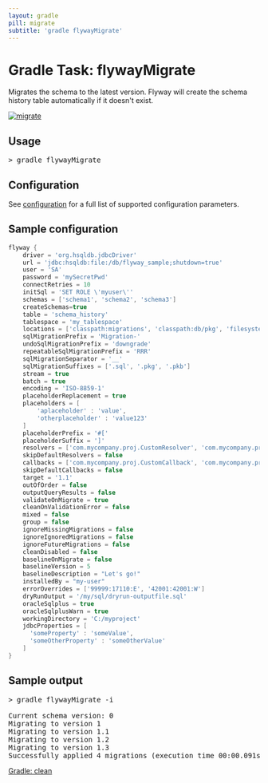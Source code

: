 ```yaml
---
layout: gradle
pill: migrate
subtitle: 'gradle flywayMigrate'
---
```

# Gradle Task: flywayMigrate

Migrates the schema to the latest version. Flyway will create the schema history table automatically if it doesn't
    exist.

<a href="/documentation/command/migrate"><img src="/assets/balsamiq/command-migrate.png" alt="migrate"></a>

## Usage
<pre class="console">&gt; gradle flywayMigrate</pre>

## Configuration
See [configuration](/documentation/configuration) for a full list of supported configuration parameters.

## Sample configuration

```groovy
flyway {
    driver = 'org.hsqldb.jdbcDriver'
    url = 'jdbc:hsqldb:file:/db/flyway_sample;shutdown=true'
    user = 'SA'
    password = 'mySecretPwd'
    connectRetries = 10
    initSql = 'SET ROLE \'myuser\''
    schemas = ['schema1', 'schema2', 'schema3']
    createSchemas=true
    table = 'schema_history'
    tablespace = 'my_tablespace'
    locations = ['classpath:migrations', 'classpath:db/pkg', 'filesystem:/sql-migrations', 's3:migrationsBucket', 'gcs:migrationsBucket']
    sqlMigrationPrefix = 'Migration-'
    undoSqlMigrationPrefix = 'downgrade'
    repeatableSqlMigrationPrefix = 'RRR'
    sqlMigrationSeparator = '__'
    sqlMigrationSuffixes = ['.sql', '.pkg', '.pkb']
    stream = true
    batch = true
    encoding = 'ISO-8859-1'
    placeholderReplacement = true
    placeholders = [
        'aplaceholder' : 'value',
        'otherplaceholder' : 'value123'
    ]
    placeholderPrefix = '#['
    placeholderSuffix = ']'
    resolvers = ['com.mycompany.proj.CustomResolver', 'com.mycompany.proj.AnotherResolver']
    skipDefaultResolvers = false
    callbacks = ['com.mycompany.proj.CustomCallback', 'com.mycompany.proj.AnotherCallback']
    skipDefaultCallbacks = false
    target = '1.1'
    outOfOrder = false
    outputQueryResults = false
    validateOnMigrate = true
    cleanOnValidationError = false
    mixed = false
    group = false
    ignoreMissingMigrations = false
    ignoreIgnoredMigrations = false
    ignoreFutureMigrations = false
    cleanDisabled = false
    baselineOnMigrate = false
    baselineVersion = 5
    baselineDescription = "Let's go!"
    installedBy = "my-user"
    errorOverrides = ['99999:17110:E', '42001:42001:W']
    dryRunOutput = '/my/sql/dryrun-outputfile.sql'
    oracleSqlplus = true 
    oracleSqlplusWarn = true 
    workingDirectory = 'C:/myproject'
    jdbcProperties = [
      'someProperty' : 'someValue',
      'someOtherProperty' : 'someOtherValue'
    ]
}
```

## Sample output

<pre class="console">> gradle flywayMigrate -i

Current schema version: 0
Migrating to version 1
Migrating to version 1.1
Migrating to version 1.2
Migrating to version 1.3
Successfully applied 4 migrations (execution time 00:00.091s).</pre>

<p class="next-steps">
    <a class="btn btn-primary" href="/documentation/gradle/clean">Gradle: clean <i class="fa fa-arrow-right"></i></a>
</p>